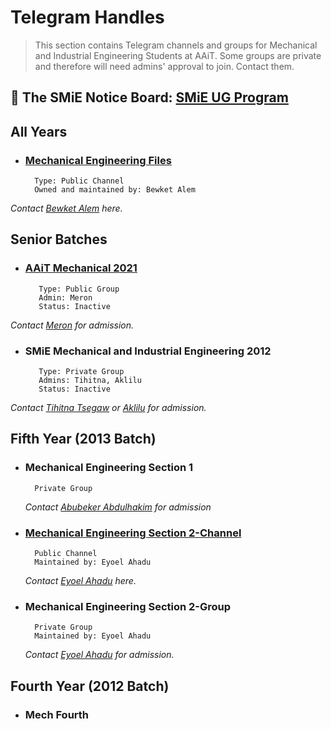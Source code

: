 # Telegram Handles
> This section contains Telegram channels and groups for Mechanical and Industrial Engineering Students at AAiT.
> Some groups are private and therefore will need admins' approval to join. Contact them.



## 📰 The SMiE Notice Board: [SMiE UG Program](https://t.me/joinSMiE) 

## All Years
  - ### [Mechanical Engineering Files](https://t.me/mechanicalengineeringfiles)
          Type: Public Channel
          Owned and maintained by: Bewket Alem
*Contact [Bewket Alem](https://t.me/bewale) here.*

## Senior Batches
  - ### [AAiT Mechanical 2021](https://t.me/MechSectionOne)
           Type: Public Group
           Admin: Meron
           Status: Inactive
*Contact [Meron](https://t.me/Meroooon) for admission.*
  - ### SMiE Mechanical and Industrial Engineering 2012
           Type: Private Group
           Admins: Tihitna, Aklilu
           Status: Inactive
*Contact [Tihitna Tsegaw](https://t.me/Ti076) or [Aklilu](https://t.me/Ak01robot) for admission.*
## Fifth Year (2013 Batch)
  - ###    Mechanical Engineering Section 1
          Private Group
    *Contact [Abubeker Abdulhakim](https://t.me/abuabulkhase) for admission*
  - ###    [Mechanical Engineering Section 2-Channel](https://t.me/mech_sec_2_info_center)
          Public Channel
          Maintained by: Eyoel Ahadu
    *Contact [Eyoel Ahadu](https://t.me/birhanetinsae20) here.*
  - ###    Mechanical Engineering Section 2-Group
          Private Group
          Maintained by: Eyoel Ahadu
    *Contact [Eyoel Ahadu](https://t.me/birhanetinsae20) for admission.*

## Fourth Year (2012 Batch)
- ### Mech Fourth

